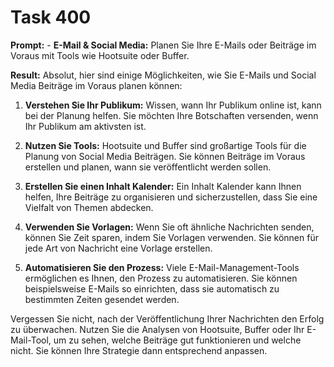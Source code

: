 # Task 400

**Prompt:** - **E-Mail & Social Media:** Planen Sie Ihre E-Mails oder Beiträge im Voraus mit Tools wie Hootsuite oder Buffer.

**Result:**
Absolut, hier sind einige Möglichkeiten, wie Sie E-Mails und Social Media Beiträge im Voraus planen können:

1. **Verstehen Sie Ihr Publikum:** Wissen, wann Ihr Publikum online ist, kann bei der Planung helfen. Sie möchten Ihre Botschaften versenden, wenn Ihr Publikum am aktivsten ist.

2. **Nutzen Sie Tools:** Hootsuite und Buffer sind großartige Tools für die Planung von Social Media Beiträgen. Sie können Beiträge im Voraus erstellen und planen, wann sie veröffentlicht werden sollen. 

3. **Erstellen Sie einen Inhalt Kalender:** Ein Inhalt Kalender kann Ihnen helfen, Ihre Beiträge zu organisieren und sicherzustellen, dass Sie eine Vielfalt von Themen abdecken.

4. **Verwenden Sie Vorlagen:** Wenn Sie oft ähnliche Nachrichten senden, können Sie Zeit sparen, indem Sie Vorlagen verwenden. Sie können für jede Art von Nachricht eine Vorlage erstellen.

5. **Automatisieren Sie den Prozess:** Viele E-Mail-Management-Tools ermöglichen es Ihnen, den Prozess zu automatisieren. Sie können beispielsweise E-Mails so einrichten, dass sie automatisch zu bestimmten Zeiten gesendet werden.

Vergessen Sie nicht, nach der Veröffentlichung Ihrer Nachrichten den Erfolg zu überwachen. Nutzen Sie die Analysen von Hootsuite, Buffer oder Ihr E-Mail-Tool, um zu sehen, welche Beiträge gut funktionieren und welche nicht. Sie können Ihre Strategie dann entsprechend anpassen.

